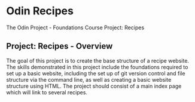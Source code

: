 # Odin Recipes

The Odin Project - Foundations Course
Project: Recipes

## Project: Recipes - Overview
The goal of this project is to create the base structure of a recipe website. 
The skills demonstrated in this project include the foundations required to set up a basic website, including the set up of git version control and file structure via the command line, as well as creating a basic website structure using HTML.
The project should consist of a main index page which will link to several recipes.  
